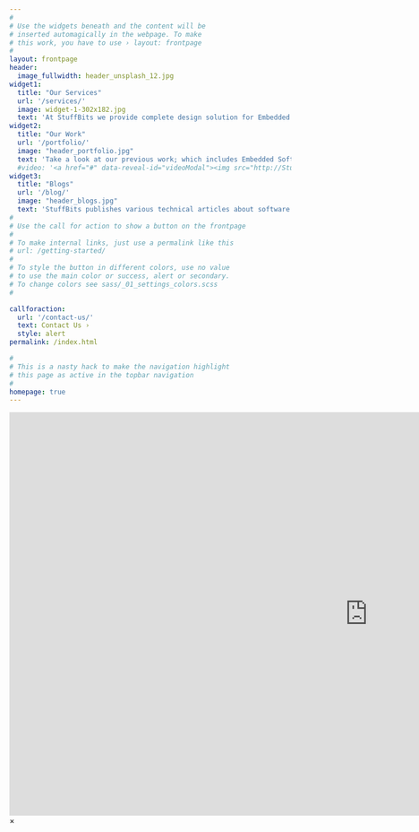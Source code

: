 ```yaml
---
#
# Use the widgets beneath and the content will be
# inserted automagically in the webpage. To make
# this work, you have to use › layout: frontpage
#
layout: frontpage
header:
  image_fullwidth: header_unsplash_12.jpg
widget1:
  title: "Our Services"
  url: '/services/'
  image: widget-1-302x182.jpg
  text: 'At StuffBits we provide complete design solution for Embedded System projects. We have experts in different fields of Embedded System working to create quality products for our customers.'
widget2:
  title: "Our Work"
  url: '/portfolio/'
  image: "header_portfolio.jpg"
  text: 'Take a look at our previous work; which includes Embedded Software Developement and End-To-End Produt Development as per our clients needs. At StuffBits we strive to understand clients Wants and Needs to provide a best soultion for their requirements.'
  #video: '<a href="#" data-reveal-id="videoModal"><img src="http://StuffbitsTechnologies.github.io/SBTLWebsite/images/start-video-feeling-responsive-302x182.jpg" width="302" height="182" alt=""/></a>'
widget3:
  title: "Blogs"
  url: '/blog/'
  image: "header_blogs.jpg"
  text: 'StuffBits publishes various technical articles about software development, various standards and know-how whitepapers, which can be found in our open source repository, here...'
#
# Use the call for action to show a button on the frontpage
#
# To make internal links, just use a permalink like this
# url: /getting-started/
#
# To style the button in different colors, use no value
# to use the main color or success, alert or secondary.
# To change colors see sass/_01_settings_colors.scss
#

callforaction:
  url: '/contact-us/'
  text: Contact Us ›
  style: alert
permalink: /index.html

#
# This is a nasty hack to make the navigation highlight
# this page as active in the topbar navigation
#
homepage: true
---
```


<div id="videoModal" class="reveal-modal large" data-reveal="">
  <div class="flex-video widescreen vimeo" style="display: block;">
    <iframe width="1280" height="720" src="https://www.youtube.com/embed/3b5zCFSmVvU" frameborder="0" allowfullscreen></iframe>
  </div>
  <a class="close-reveal-modal">&#215;</a>
</div>
